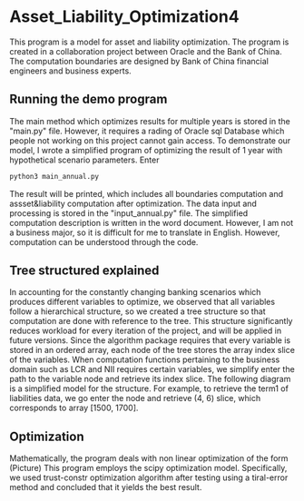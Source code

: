 # Asset_Liability_Optimization4
This program is a model for asset and liability optimization. The program is created in a collaboration project between Oracle and the Bank of China. The computation boundaries are designed by Bank of China financial engineers and business experts.

## Running the demo program
The main method which optimizes results for multiple years is stored in the "main.py" file. However, it requires a rading of Oracle sql Database which people not working on this project cannot gain access. To demonstrate our model, I wrote a simplified program of optimizing the result of 1 year with hypothetical scenario parameters. Enter 

```sh
python3 main_annual.py
  ```
The result will be printed, which includes all boundaries computation and assset&liability computation after optimization. The data input and processing is stored in the "input_annual.py" file. The simplified computation description is written in the word document. However, I am not a business major, so it is difficult for me to translate in English. However, computation can be understood through the code. 

## Tree structured explained
In accounting for the constantly changing banking scenarios which produces different variables to optimize, we observed that all variables follow a hierarchical structure, so we created a tree structure so that computation are done with reference to the tree. This structure significantly reduces workload for every iteration of the project, and will be applied in future versions. Since the algorithm package requires that every variable is stored in an ordered array, each node of the tree stores the array index slice of the variables. When computation functions pertaining to the business domain such as LCR and NII requires certain variables, we simplify enter the path to the variable node and retrieve its index slice. The following diagram is a simplified model for the structure. For example, to retrieve the term1 of liabilities data, we go enter the node and retrieve (4, 6) slice, which corresponds to array [1500, 1700]. 



## Optimization 
Mathematically, the program deals with non linear optimization of the form
(Picture)
This program employs the scipy optimization model. Specifically, we used trust-constr optimization algorithm after testing using a tiral-error method and concluded that it yields the best result. 
